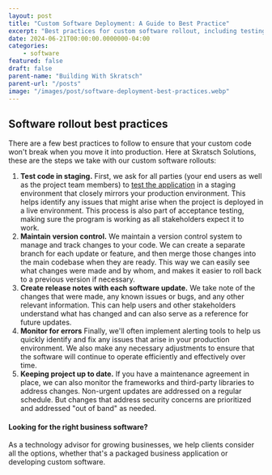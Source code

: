 ```yaml
---
layout: post
title: "Custom Software Deployment: A Guide to Best Practice"
excerpt: "Best practices for custom software rollout, including testing in staging, maintaining version control, creating release notes, monitoring for errors, and keeping the project up to date"
date: 2024-06-21T00:00:00.0000000-04:00
categories:
    - software
featured: false
draft: false
parent-name: "Building With Skratsch"
parent-url: "/posts"
image: "/images/post/software-deployment-best-practices.webp"
---
```

## Software rollout best practices

There are a few best practices to follow to ensure that your custom code
won't break when you move it into production. Here at Skratsch Solutions, these are the steps we take with our custom software
rollouts:

1.  **Test code in staging.** First, we ask for all parties (your end
    users as well as the project team members) to [test the     application](/software/why-is-pre-rollout-software-testing-important) in a staging environment that closely mirrors your
    production environment. This helps identify any issues that might
    arise when the project is deployed in a live environment. This
    process is also part of acceptance testing, making sure the program
    is working as all stakeholders expect it to work.
2.  **Maintain version control.** We maintain a version control system
    to manage and track changes to your code. We can create a separate
    branch for each update or feature, and then merge those changes into
    the main codebase when they are ready. This way we can easily see
    what changes were made and by whom, and makes it easier to roll back
    to a previous version if necessary.
3.  **Create release notes with each software update.** We take note of
    the changes that were made, any known issues or bugs, and any other
    relevant information. This can help users and other stakeholders
    understand what has changed and can also serve as a reference for
    future updates.
4.  **Monitor for errors** Finally, we'll often implement alerting
    tools to help us quickly identify and fix any issues that arise in
    your production environment. We also make any necessary adjustments
    to ensure that the software will continue to operate efficiently and
    effectively over time.
5.  **Keeping project up to date.** If you have a maintenance agreement
    in place, we can also monitor the frameworks and third-party
    libraries to address changes. Non-urgent updates are addressed on a
    regular schedule. But changes that address security concerns are
    prioritized and addressed "out of band" as needed.

#### Looking for the right business software?

As a technology advisor for growing businesses, we help clients consider
all the options, whether that's a packaged business application or
developing custom software.